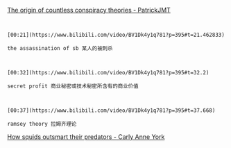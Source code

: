 [The origin of countless conspiracy theories - PatrickJMT](https://www.bilibili.com/video/BV1Dk4y1q781?p=395)

```ad-note


[00:21](https://www.bilibili.com/video/BV1Dk4y1q781?p=395#t=21.462833)

the assassination of sb 某人的被刺杀

```

```ad-note


[00:32](https://www.bilibili.com/video/BV1Dk4y1q781?p=395#t=32.2)

secret profit 商业秘密或技术秘密所含有的商业价值

```

```ad-note


[00:37](https://www.bilibili.com/video/BV1Dk4y1q781?p=395#t=37.668)

ramsey theory 拉姆齐理论

```

[How squids outsmart their predators - Carly Anne York](https://www.bilibili.com/video/BV1Dk4y1q781?p=396)